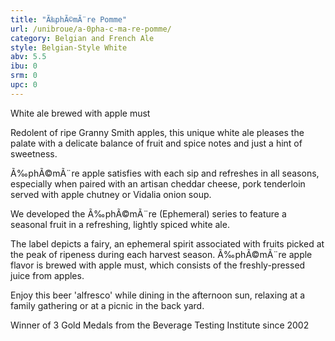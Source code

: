 ```yaml
---
title: "Ã‰phÃ©mÃ¨re Pomme"
url: /unibroue/a-0pha-c-ma-re-pomme/
category: Belgian and French Ale
style: Belgian-Style White
abv: 5.5
ibu: 0
srm: 0
upc: 0
---
```

White ale brewed with apple must

Redolent of ripe Granny Smith apples, this
unique white ale pleases the palate with a
delicate balance of fruit and spice notes and
just a hint of sweetness.
 
Ã‰phÃ©mÃ¨re apple satisfies with each sip and
refreshes in all seasons, especially when
paired with an artisan cheddar cheese, pork
tenderloin served with apple chutney or Vidalia
onion soup.

We developed the Ã‰phÃ©mÃ¨re (Ephemeral)
series to feature a seasonal fruit in a
refreshing, lightly spiced white ale.
 
The label depicts a fairy, an ephemeral spirit
associated with fruits picked at the peak of
ripeness during each harvest season. 
Ã‰phÃ©mÃ¨re apple flavor is brewed with apple
must, which consists of the freshly-pressed
juice from apples.

Enjoy this beer 'alfresco' while dining in the
afternoon sun, relaxing at a family gathering or
at a picnic in the back yard.

Winner of 3 Gold Medals from the Beverage
Testing Institute since 2002
